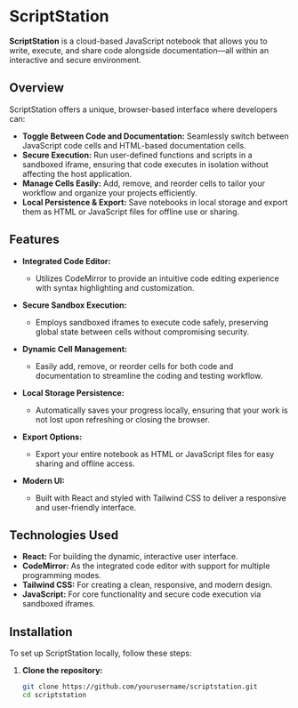 # ScriptStation

**ScriptStation** is a cloud-based JavaScript notebook that allows you to write, execute, and share code alongside documentation—all within an interactive and secure environment.

## Overview

ScriptStation offers a unique, browser-based interface where developers can:
- **Toggle Between Code and Documentation:** Seamlessly switch between JavaScript code cells and HTML-based documentation cells.
- **Secure Execution:** Run user-defined functions and scripts in a sandboxed iframe, ensuring that code executes in isolation without affecting the host application.
- **Manage Cells Easily:** Add, remove, and reorder cells to tailor your workflow and organize your projects efficiently.
- **Local Persistence & Export:** Save notebooks in local storage and export them as HTML or JavaScript files for offline use or sharing.

## Features

- **Integrated Code Editor:**  
  - Utilizes CodeMirror to provide an intuitive code editing experience with syntax highlighting and customization.
  
- **Secure Sandbox Execution:**  
  - Employs sandboxed iframes to execute code safely, preserving global state between cells without compromising security.
  
- **Dynamic Cell Management:**  
  - Easily add, remove, or reorder cells for both code and documentation to streamline the coding and testing workflow.
  
- **Local Storage Persistence:**  
  - Automatically saves your progress locally, ensuring that your work is not lost upon refreshing or closing the browser.
  
- **Export Options:**  
  - Export your entire notebook as HTML or JavaScript files for easy sharing and offline access.
  
- **Modern UI:**  
  - Built with React and styled with Tailwind CSS to deliver a responsive and user-friendly interface.

## Technologies Used

- **React:** For building the dynamic, interactive user interface.
- **CodeMirror:** As the integrated code editor with support for multiple programming modes.
- **Tailwind CSS:** For creating a clean, responsive, and modern design.
- **JavaScript:** For core functionality and secure code execution via sandboxed iframes.

## Installation

To set up ScriptStation locally, follow these steps:

1. **Clone the repository:**

   ```bash
   git clone https://github.com/yourusername/scriptstation.git
   cd scriptstation
